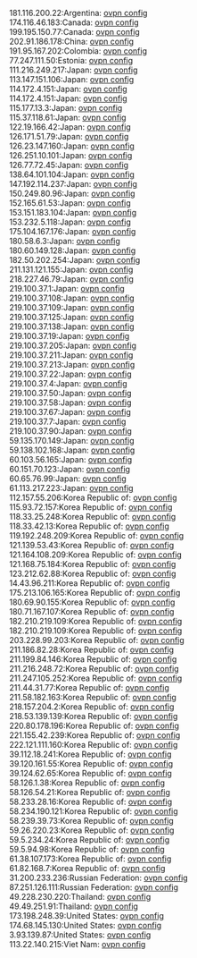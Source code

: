 181.116.200.22:Argentina: [ovpn config](vpn/181_116_200_22.ovpn)  
174.116.46.183:Canada: [ovpn config](vpn/174_116_46_183.ovpn)  
199.195.150.77:Canada: [ovpn config](vpn/199_195_150_77.ovpn)  
202.91.186.178:China: [ovpn config](vpn/202_91_186_178.ovpn)  
191.95.167.202:Colombia: [ovpn config](vpn/191_95_167_202.ovpn)  
77.247.111.50:Estonia: [ovpn config](vpn/77_247_111_50.ovpn)  
111.216.249.217:Japan: [ovpn config](vpn/111_216_249_217.ovpn)  
113.147.151.106:Japan: [ovpn config](vpn/113_147_151_106.ovpn)  
114.172.4.151:Japan: [ovpn config](vpn/114_172_4_151.ovpn)  
114.172.4.151:Japan: [ovpn config](vpn/114_172_4_151.ovpn)  
115.177.13.3:Japan: [ovpn config](vpn/115_177_13_3.ovpn)  
115.37.118.61:Japan: [ovpn config](vpn/115_37_118_61.ovpn)  
122.19.166.42:Japan: [ovpn config](vpn/122_19_166_42.ovpn)  
126.171.51.79:Japan: [ovpn config](vpn/126_171_51_79.ovpn)  
126.23.147.160:Japan: [ovpn config](vpn/126_23_147_160.ovpn)  
126.251.10.101:Japan: [ovpn config](vpn/126_251_10_101.ovpn)  
126.77.72.45:Japan: [ovpn config](vpn/126_77_72_45.ovpn)  
138.64.101.104:Japan: [ovpn config](vpn/138_64_101_104.ovpn)  
147.192.114.237:Japan: [ovpn config](vpn/147_192_114_237.ovpn)  
150.249.80.96:Japan: [ovpn config](vpn/150_249_80_96.ovpn)  
152.165.61.53:Japan: [ovpn config](vpn/152_165_61_53.ovpn)  
153.151.183.104:Japan: [ovpn config](vpn/153_151_183_104.ovpn)  
153.232.5.118:Japan: [ovpn config](vpn/153_232_5_118.ovpn)  
175.104.167.176:Japan: [ovpn config](vpn/175_104_167_176.ovpn)  
180.58.6.3:Japan: [ovpn config](vpn/180_58_6_3.ovpn)  
180.60.149.128:Japan: [ovpn config](vpn/180_60_149_128.ovpn)  
182.50.202.254:Japan: [ovpn config](vpn/182_50_202_254.ovpn)  
211.131.121.155:Japan: [ovpn config](vpn/211_131_121_155.ovpn)  
218.227.46.79:Japan: [ovpn config](vpn/218_227_46_79.ovpn)  
219.100.37.1:Japan: [ovpn config](vpn/219_100_37_1.ovpn)  
219.100.37.108:Japan: [ovpn config](vpn/219_100_37_108.ovpn)  
219.100.37.109:Japan: [ovpn config](vpn/219_100_37_109.ovpn)  
219.100.37.125:Japan: [ovpn config](vpn/219_100_37_125.ovpn)  
219.100.37.138:Japan: [ovpn config](vpn/219_100_37_138.ovpn)  
219.100.37.19:Japan: [ovpn config](vpn/219_100_37_19.ovpn)  
219.100.37.205:Japan: [ovpn config](vpn/219_100_37_205.ovpn)  
219.100.37.211:Japan: [ovpn config](vpn/219_100_37_211.ovpn)  
219.100.37.213:Japan: [ovpn config](vpn/219_100_37_213.ovpn)  
219.100.37.22:Japan: [ovpn config](vpn/219_100_37_22.ovpn)  
219.100.37.4:Japan: [ovpn config](vpn/219_100_37_4.ovpn)  
219.100.37.50:Japan: [ovpn config](vpn/219_100_37_50.ovpn)  
219.100.37.58:Japan: [ovpn config](vpn/219_100_37_58.ovpn)  
219.100.37.67:Japan: [ovpn config](vpn/219_100_37_67.ovpn)  
219.100.37.7:Japan: [ovpn config](vpn/219_100_37_7.ovpn)  
219.100.37.90:Japan: [ovpn config](vpn/219_100_37_90.ovpn)  
59.135.170.149:Japan: [ovpn config](vpn/59_135_170_149.ovpn)  
59.138.102.168:Japan: [ovpn config](vpn/59_138_102_168.ovpn)  
60.103.56.165:Japan: [ovpn config](vpn/60_103_56_165.ovpn)  
60.151.70.123:Japan: [ovpn config](vpn/60_151_70_123.ovpn)  
60.65.76.99:Japan: [ovpn config](vpn/60_65_76_99.ovpn)  
61.113.217.223:Japan: [ovpn config](vpn/61_113_217_223.ovpn)  
112.157.55.206:Korea Republic of: [ovpn config](vpn/112_157_55_206.ovpn)  
115.93.72.157:Korea Republic of: [ovpn config](vpn/115_93_72_157.ovpn)  
118.33.25.248:Korea Republic of: [ovpn config](vpn/118_33_25_248.ovpn)  
118.33.42.13:Korea Republic of: [ovpn config](vpn/118_33_42_13.ovpn)  
119.192.248.209:Korea Republic of: [ovpn config](vpn/119_192_248_209.ovpn)  
121.139.53.43:Korea Republic of: [ovpn config](vpn/121_139_53_43.ovpn)  
121.164.108.209:Korea Republic of: [ovpn config](vpn/121_164_108_209.ovpn)  
121.168.75.184:Korea Republic of: [ovpn config](vpn/121_168_75_184.ovpn)  
123.212.62.88:Korea Republic of: [ovpn config](vpn/123_212_62_88.ovpn)  
14.43.96.211:Korea Republic of: [ovpn config](vpn/14_43_96_211.ovpn)  
175.213.106.165:Korea Republic of: [ovpn config](vpn/175_213_106_165.ovpn)  
180.69.90.155:Korea Republic of: [ovpn config](vpn/180_69_90_155.ovpn)  
180.71.167.107:Korea Republic of: [ovpn config](vpn/180_71_167_107.ovpn)  
182.210.219.109:Korea Republic of: [ovpn config](vpn/182_210_219_109.ovpn)  
182.210.219.109:Korea Republic of: [ovpn config](vpn/182_210_219_109.ovpn)  
203.228.99.203:Korea Republic of: [ovpn config](vpn/203_228_99_203.ovpn)  
211.186.82.28:Korea Republic of: [ovpn config](vpn/211_186_82_28.ovpn)  
211.199.84.146:Korea Republic of: [ovpn config](vpn/211_199_84_146.ovpn)  
211.216.248.72:Korea Republic of: [ovpn config](vpn/211_216_248_72.ovpn)  
211.247.105.252:Korea Republic of: [ovpn config](vpn/211_247_105_252.ovpn)  
211.44.31.77:Korea Republic of: [ovpn config](vpn/211_44_31_77.ovpn)  
211.58.182.163:Korea Republic of: [ovpn config](vpn/211_58_182_163.ovpn)  
218.157.204.2:Korea Republic of: [ovpn config](vpn/218_157_204_2.ovpn)  
218.53.139.139:Korea Republic of: [ovpn config](vpn/218_53_139_139.ovpn)  
220.80.178.196:Korea Republic of: [ovpn config](vpn/220_80_178_196.ovpn)  
221.155.42.239:Korea Republic of: [ovpn config](vpn/221_155_42_239.ovpn)  
222.121.111.160:Korea Republic of: [ovpn config](vpn/222_121_111_160.ovpn)  
39.112.18.241:Korea Republic of: [ovpn config](vpn/39_112_18_241.ovpn)  
39.120.161.55:Korea Republic of: [ovpn config](vpn/39_120_161_55.ovpn)  
39.124.62.65:Korea Republic of: [ovpn config](vpn/39_124_62_65.ovpn)  
58.126.1.38:Korea Republic of: [ovpn config](vpn/58_126_1_38.ovpn)  
58.126.54.21:Korea Republic of: [ovpn config](vpn/58_126_54_21.ovpn)  
58.233.28.16:Korea Republic of: [ovpn config](vpn/58_233_28_16.ovpn)  
58.234.190.121:Korea Republic of: [ovpn config](vpn/58_234_190_121.ovpn)  
58.239.39.73:Korea Republic of: [ovpn config](vpn/58_239_39_73.ovpn)  
59.26.220.23:Korea Republic of: [ovpn config](vpn/59_26_220_23.ovpn)  
59.5.234.24:Korea Republic of: [ovpn config](vpn/59_5_234_24.ovpn)  
59.5.94.98:Korea Republic of: [ovpn config](vpn/59_5_94_98.ovpn)  
61.38.107.173:Korea Republic of: [ovpn config](vpn/61_38_107_173.ovpn)  
61.82.168.7:Korea Republic of: [ovpn config](vpn/61_82_168_7.ovpn)  
31.200.233.236:Russian Federation: [ovpn config](vpn/31_200_233_236.ovpn)  
87.251.126.111:Russian Federation: [ovpn config](vpn/87_251_126_111.ovpn)  
49.228.230.220:Thailand: [ovpn config](vpn/49_228_230_220.ovpn)  
49.49.251.91:Thailand: [ovpn config](vpn/49_49_251_91.ovpn)  
173.198.248.39:United States: [ovpn config](vpn/173_198_248_39.ovpn)  
174.68.145.130:United States: [ovpn config](vpn/174_68_145_130.ovpn)  
3.93.139.87:United States: [ovpn config](vpn/3_93_139_87.ovpn)  
113.22.140.215:Viet Nam: [ovpn config](vpn/113_22_140_215.ovpn)  
